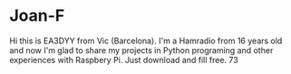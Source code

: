 # Joan-F
Hi this is EA3DYY from Vic (Barcelona).
I'm a Hamradio from 16 years old and now I'm glad to share my projects in Python programing and other experiences with Raspbery Pi.
Just download and fill free.
73
